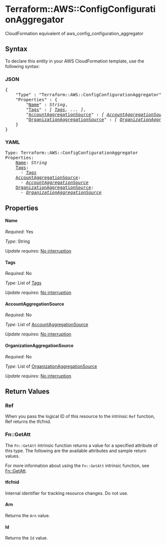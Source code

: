 # Terraform::AWS::ConfigConfigurationAggregator

CloudFormation equivalent of aws_config_configuration_aggregator

## Syntax

To declare this entity in your AWS CloudFormation template, use the following syntax:

### JSON

<pre>
{
    "Type" : "Terraform::AWS::ConfigConfigurationAggregator",
    "Properties" : {
        "<a href="#name" title="Name">Name</a>" : <i>String</i>,
        "<a href="#tags" title="Tags">Tags</a>" : <i>[ <a href="tags.md">Tags</a>, ... ]</i>,
        "<a href="#accountaggregationsource" title="AccountAggregationSource">AccountAggregationSource</a>" : <i>[ <a href="accountaggregationsource.md">AccountAggregationSource</a>, ... ]</i>,
        "<a href="#organizationaggregationsource" title="OrganizationAggregationSource">OrganizationAggregationSource</a>" : <i>[ <a href="organizationaggregationsource.md">OrganizationAggregationSource</a>, ... ]</i>
    }
}
</pre>

### YAML

<pre>
Type: Terraform::AWS::ConfigConfigurationAggregator
Properties:
    <a href="#name" title="Name">Name</a>: <i>String</i>
    <a href="#tags" title="Tags">Tags</a>: <i>
      - <a href="tags.md">Tags</a></i>
    <a href="#accountaggregationsource" title="AccountAggregationSource">AccountAggregationSource</a>: <i>
      - <a href="accountaggregationsource.md">AccountAggregationSource</a></i>
    <a href="#organizationaggregationsource" title="OrganizationAggregationSource">OrganizationAggregationSource</a>: <i>
      - <a href="organizationaggregationsource.md">OrganizationAggregationSource</a></i>
</pre>

## Properties

#### Name

_Required_: Yes

_Type_: String

_Update requires_: [No interruption](https://docs.aws.amazon.com/AWSCloudFormation/latest/UserGuide/using-cfn-updating-stacks-update-behaviors.html#update-no-interrupt)

#### Tags

_Required_: No

_Type_: List of <a href="tags.md">Tags</a>

_Update requires_: [No interruption](https://docs.aws.amazon.com/AWSCloudFormation/latest/UserGuide/using-cfn-updating-stacks-update-behaviors.html#update-no-interrupt)

#### AccountAggregationSource

_Required_: No

_Type_: List of <a href="accountaggregationsource.md">AccountAggregationSource</a>

_Update requires_: [No interruption](https://docs.aws.amazon.com/AWSCloudFormation/latest/UserGuide/using-cfn-updating-stacks-update-behaviors.html#update-no-interrupt)

#### OrganizationAggregationSource

_Required_: No

_Type_: List of <a href="organizationaggregationsource.md">OrganizationAggregationSource</a>

_Update requires_: [No interruption](https://docs.aws.amazon.com/AWSCloudFormation/latest/UserGuide/using-cfn-updating-stacks-update-behaviors.html#update-no-interrupt)

## Return Values

### Ref

When you pass the logical ID of this resource to the intrinsic `Ref` function, Ref returns the tfcfnid.

### Fn::GetAtt

The `Fn::GetAtt` intrinsic function returns a value for a specified attribute of this type. The following are the available attributes and sample return values.

For more information about using the `Fn::GetAtt` intrinsic function, see [Fn::GetAtt](https://docs.aws.amazon.com/AWSCloudFormation/latest/UserGuide/intrinsic-function-reference-getatt.html).

#### tfcfnid

Internal identifier for tracking resource changes. Do not use.

#### Arn

Returns the <code>Arn</code> value.

#### Id

Returns the <code>Id</code> value.

